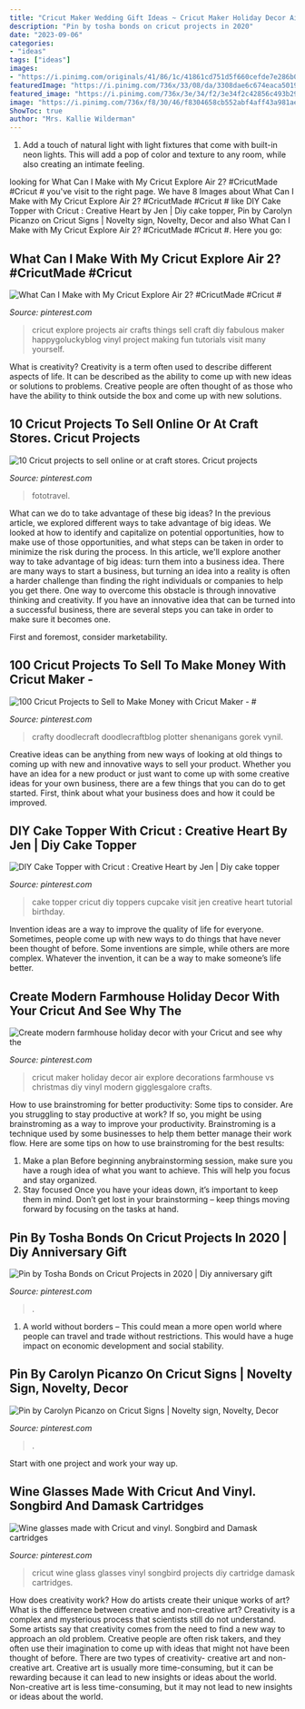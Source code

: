 ```yaml
---
title: "Cricut Maker Wedding Gift Ideas ~ Cricut Maker Holiday Decor Air Explore Decorations Farmhouse Vs Christmas Diy Vinyl Modern Gigglesgalore Crafts"
description: "Pin by tosha bonds on cricut projects in 2020"
date: "2023-09-06"
categories:
- "ideas"
tags: ["ideas"]
images:
- "https://i.pinimg.com/originals/41/86/1c/41861cd751d5f660cefde7e286b0eef7.jpg"
featuredImage: "https://i.pinimg.com/736x/33/08/da/3308dae6c674eaca5019c5284fef2550.jpg"
featured_image: "https://i.pinimg.com/736x/3e/34/f2/3e34f2c42856c493b2911c4bdc6e681d--wine-glass-damasks.jpg"
image: "https://i.pinimg.com/736x/f8/30/46/f8304658cb552abf4aff43a981ae5f05.jpg"
ShowToc: true
author: "Mrs. Kallie Wilderman"
---
```



1. Add a touch of natural light with light fixtures that come with built-in neon lights. This will add a pop of color and texture to any room, while also creating an intimate feeling.

	

		
looking for What Can I Make with My Cricut Explore Air 2? #CricutMade #Cricut # you've visit to the right page. We have 8 Images about What Can I Make with My Cricut Explore Air 2? #CricutMade #Cricut # like DIY Cake Topper with Cricut : Creative Heart by Jen | Diy cake topper, Pin by Carolyn Picanzo on Cricut Signs | Novelty sign, Novelty, Decor and also What Can I Make with My Cricut Explore Air 2? #CricutMade #Cricut #. Here you go:
		
    
## What Can I Make With My Cricut Explore Air 2? #CricutMade #Cricut #

<img loading=lazy src="https://i.pinimg.com/736x/f8/30/46/f8304658cb552abf4aff43a981ae5f05.jpg" onerror="this.onerror=null;this.src='https://tse3.mm.bing.net/th?id=OIP.NLnZyhEaw9b1ZXwoZmrdEgHaP0&amp;pid=15.1';" alt="What Can I Make with My Cricut Explore Air 2? #CricutMade #Cricut #">

_Source: pinterest.com_

>cricut explore projects air crafts things sell craft diy fabulous maker happygoluckyblog vinyl project making fun tutorials visit many yourself. 

	

What is creativity?
Creativity is a term often used to describe different aspects of life. It can be described as the ability to come up with new ideas or solutions to problems. Creative people are often thought of as those who have the ability to think outside the box and come up with new solutions.

    
## 10 Cricut Projects To Sell Online Or At Craft Stores. Cricut Projects

<img loading=lazy src="https://i.pinimg.com/736x/32/65/ec/3265ec86dfd93b1f9ec2ad0ca295f756.jpg" onerror="this.onerror=null;this.src='https://tse2.mm.bing.net/th?id=OIP.tD-8osgpKWwLHpavg2X5LAHaPZ&amp;pid=15.1';" alt="10 Cricut projects to sell online or at craft stores. Cricut projects">

_Source: pinterest.com_

>fototravel. 

	

What can we do to take advantage of these big ideas?
In the previous article, we explored different ways to take advantage of big ideas. We looked at how to identify and capitalize on potential opportunities, how to make use of those opportunities, and what steps can be taken in order to minimize the risk during the process. In this article, we'll explore another way to take advantage of big ideas: turn them into a business idea.
There are many ways to start a business, but turning an idea into a reality is often a harder challenge than finding the right individuals or companies to help you get there. One way to overcome this obstacle is through innovative thinking and creativity. If you have an innovative idea that can be turned into a successful business, there are several steps you can take in order to make sure it becomes one. 

First and foremost, consider marketability.

    
## 100 Cricut Projects To Sell To Make Money With Cricut Maker - #

<img loading=lazy src="https://i.pinimg.com/736x/33/08/da/3308dae6c674eaca5019c5284fef2550.jpg" onerror="this.onerror=null;this.src='https://tse2.mm.bing.net/th?id=OIP.rISb2gyBAShD2iwucXRkRwHaLH&amp;pid=15.1';" alt="100 Cricut Projects to Sell to Make Money with Cricut Maker - #">

_Source: pinterest.com_

>crafty doodlecraft doodlecraftblog plotter shenanigans gorek vynil. 

	

Creative ideas can be anything from new ways of looking at old things to coming up with new and innovative ways to sell your product. Whether you have an idea for a new product or just want to come up with some creative ideas for your own business, there are a few things that you can do to get started. First, think about what your business does and how it could be improved.

    
## DIY Cake Topper With Cricut : Creative Heart By Jen | Diy Cake Topper

<img loading=lazy src="https://i.pinimg.com/originals/41/86/1c/41861cd751d5f660cefde7e286b0eef7.jpg" onerror="this.onerror=null;this.src='https://tse3.mm.bing.net/th?id=OIP.iSfDngGZsbMCaj8L9G1TaAHaJ4&amp;pid=15.1';" alt="DIY Cake Topper with Cricut : Creative Heart by Jen | Diy cake topper">

_Source: pinterest.com_

>cake topper cricut diy toppers cupcake visit jen creative heart tutorial birthday. 

	

Invention ideas are a way to improve the quality of life for everyone. Sometimes, people come up with new ways to do things that have never been thought of before. Some inventions are simple, while others are more complex. Whatever the invention, it can be a way to make someone’s life better.

    
## Create Modern Farmhouse Holiday Decor With Your Cricut And See Why The

<img loading=lazy src="https://i.pinimg.com/originals/30/c8/cf/30c8cf9a7debcc52c4f3baf256fcbf21.jpg" onerror="this.onerror=null;this.src='https://tse2.mm.bing.net/th?id=OIP.8Fqpy80oLpQIqkwt1akvLgHaLH&amp;pid=15.1';" alt="Create modern farmhouse holiday decor with your Cricut and see why the">

_Source: pinterest.com_

>cricut maker holiday decor air explore decorations farmhouse vs christmas diy vinyl modern gigglesgalore crafts. 

	

How to use brainstroming for better productivity: Some tips to consider.
Are you struggling to stay productive at work? If so, you might be using brainstroming as a way to improve your productivity. Brainstroming is a technique used by some businesses to help them better manage their work flow. Here are some tips on how to use brainstroming for the best results: 
1) Make a plan 
Before beginning anybrainstorming session, make sure you have a rough idea of what you want to achieve. This will help you focus and stay organized. 
2) Stay focused 
Once you have your ideas down, it’s important to keep them in mind. Don’t get lost in your brainstorming – keep things moving forward by focusing on the tasks at hand.

    
## Pin By Tosha Bonds On Cricut Projects In 2020 | Diy Anniversary Gift

<img loading=lazy src="https://i.pinimg.com/736x/4d/f6/8c/4df68c75635f2967af5f1ee90da97b98--gifts-for-anniversary-one-year-anniversary-gift-ideas-for-him-marriage.jpg" onerror="this.onerror=null;this.src='https://tse3.mm.bing.net/th?id=OIP.Otm6Jtj9ycUaWjwjb8Ny3AAAAA&amp;pid=15.1';" alt="Pin by Tosha Bonds on Cricut Projects in 2020 | Diy anniversary gift">

_Source: pinterest.com_

>. 

	

1. A world without borders – This could mean a more open world where people can travel and trade without restrictions. This would have a huge impact on economic development and social stability. 

    
## Pin By Carolyn Picanzo On Cricut Signs | Novelty Sign, Novelty, Decor

<img loading=lazy src="https://i.pinimg.com/originals/c7/09/ef/c709efb0069ec98c8c024774a49fa8ef.jpg" onerror="this.onerror=null;this.src='https://tse4.mm.bing.net/th?id=OIP.YkCr1cJXdwbsSfrimFlbbgHaJ8&amp;pid=15.1';" alt="Pin by Carolyn Picanzo on Cricut Signs | Novelty sign, Novelty, Decor">

_Source: pinterest.com_

>. 

	

Start with one project and work your way up.

    
## Wine Glasses Made With Cricut And Vinyl. Songbird And Damask Cartridges

<img loading=lazy src="https://i.pinimg.com/736x/3e/34/f2/3e34f2c42856c493b2911c4bdc6e681d--wine-glass-damasks.jpg" onerror="this.onerror=null;this.src='https://tse3.mm.bing.net/th?id=OIP.LXdtCPCWcjLnN6Ad8F0ZewHaHa&amp;pid=15.1';" alt="Wine glasses made with Cricut and vinyl. Songbird and Damask cartridges">

_Source: pinterest.com_

>cricut wine glass glasses vinyl songbird projects diy cartridge damask cartridges. 

	

How does creativity work? How do artists create their unique works of art? What is the difference between creative and non-creative art?
Creativity is a complex and mysterious process that scientists still do not understand. Some artists say that creativity comes from the need to find a new way to approach an old problem. Creative people are often risk takers, and they often use their imagination to come up with ideas that might not have been thought of before. There are two types of creativity- creative art and non-creative art. Creative art is usually more time-consuming, but it can be rewarding because it can lead to new insights or ideas about the world. Non-creative art is less time-consuming, but it may not lead to new insights or ideas about the world.

